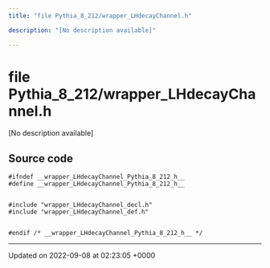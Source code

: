 ```yaml
---
title: "file Pythia_8_212/wrapper_LHdecayChannel.h"

description: "[No description available]"

---
```


# file Pythia_8_212/wrapper_LHdecayChannel.h

[No description available]




## Source code

```
#ifndef __wrapper_LHdecayChannel_Pythia_8_212_h__
#define __wrapper_LHdecayChannel_Pythia_8_212_h__


#include "wrapper_LHdecayChannel_decl.h"
#include "wrapper_LHdecayChannel_def.h"


#endif /* __wrapper_LHdecayChannel_Pythia_8_212_h__ */
```


-------------------------------

Updated on 2022-09-08 at 02:23:05 +0000
